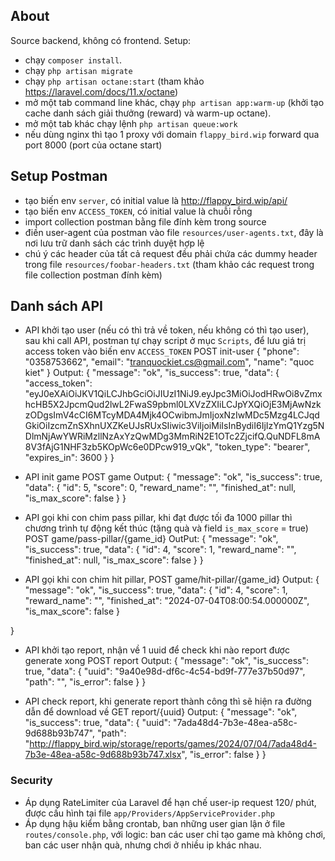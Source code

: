 
## About

Source backend, không có frontend.
Setup:

- chạy `composer install`.
- chạy `php artisan migrate`
- chạy `php artisan octane:start` (tham khảo https://laravel.com/docs/11.x/octane)
- mở một tab command line khác, chạy `php artisan app:warm-up` (khởi tạo cache danh sách giải thưởng (reward) và warm-up octane).
- mở một tab khác chạy lệnh `php artisan queue:work`
- nếu dùng nginx thì tạo 1 proxy với domain `flappy_bird.wip` forward qua port 8000 (port của octane start)

## Setup Postman

- tạo biến env `server`, có initial value là http://flappy_bird.wip/api/
- tạo biến env `ACCESS_TOKEN`, có initial value là chuỗi rỗng
- import collection postman bằng file đính kèm trong source
- điền user-agent của postman vào file `resources/user-agents.txt`, đây là nơi lưu trữ danh sách các trình duyệt hợp lệ
- chú ý các header của tất cả request đều phải chứa các dummy header trong file `resources/foobar-headers.txt` (tham khảo các request trong file collection postman đính kèm)
## Danh sách API

- API khởi tạo user (nếu có thì trả về token, nếu không có thì tạo user), sau khi call API, postman tự chạy script ở mục `Scripts`, để lưu giá trị access token vào biến env `ACCESS_TOKEN`
<space><space>
POST init-user
{
    "phone": "0358753662",
    "email": "tranquockiet.cs@gmail.com",
    "name": "quoc kiet"
}
<space><space>
Output:
{
    "message": "ok",
    "is_success": true,
    "data": {
        "access_token": "eyJ0eXAiOiJKV1QiLCJhbGciOiJIUzI1NiJ9.eyJpc3MiOiJodHRwOi8vZmxhcHB5X2JpcmQud2lwL2FwaS9pbml0LXVzZXIiLCJpYXQiOjE3MjAwNzkzODgsImV4cCI6MTcyMDA4Mjk4OCwibmJmIjoxNzIwMDc5Mzg4LCJqdGkiOiIzcmZnSXhnUXZKeUJsRUxSIiwic3ViIjoiMiIsInBydiI6IjIzYmQ1Yzg5NDlmNjAwYWRiMzllNzAxYzQwMDg3MmRiN2E1OTc2ZjcifQ.QuNDFL8mA8V3fAjG1NHF3zb5KOpWc6e0DPcw919_vQk",
        "token_type": "bearer",
        "expires_in": 3600
    }
}

- API init game
<space><space>
POST game
<space><space>
Output:
{
    "message": "ok",
    "is_success": true,
    "data": {
        "id": 5,
        "score": 0,
        "reward_name": "",
        "finished_at": null,
        "is_max_score": false
    }
}

- API gọi khi con chim pass pillar, khi đạt được tối đa 1000 pillar thì chương trình tự động kết thúc (tặng quà và field `is_max_score` = true)
<space><space>
POST game/pass-pillar/{game_id}
<space><space>
OutPut:
{
    "message": "ok",
    "is_success": true,
    "data": {
        "id": 4,
        "score": 1,
        "reward_name": "",
        "finished_at": null,
        "is_max_score": false
    }
}

- API gọi khi con chim hit pillar, 
<space><space>
POST game/hit-pillar/{game_id}
<space><space>
Output:
{
    "message": "ok",
    "is_success": true,
    "data": {
        "id": 4,
        "score": 1,
        "reward_name": "",
        "finished_at": "2024-07-04T08:00:54.000000Z",
        "is_max_score": false
    }

}

- API khởi tạo report, nhận về 1 uuid để check khi nào report được generate xong
<space><space>
POST report
<space><space>
Output:
{
    "message": "ok",
    "is_success": true,
    "data": {
        "uuid": "9a40e98d-df6c-4c54-bd9f-777e37b50d97",
        "path": "",
        "is_error": false
    }
}

- API check report, khi generate report thành công thì sẽ hiện ra đường dẫn để download về 
<space><space>
GET report/{uuid}
<space><space>
Output:
{
    "message": "ok",
    "is_success": true,
    "data": {
        "uuid": "7ada48d4-7b3e-48ea-a58c-9d688b93b747",
        "path": "http://flappy_bird.wip/storage/reports/games/2024/07/04/7ada48d4-7b3e-48ea-a58c-9d688b93b747.xlsx",
        "is_error": false
    }
}

### Security
- Áp dụng RateLimiter của Laravel để hạn chế user-ip request 120/ phút, được cấu hình tại file `app/Providers/AppServiceProvider.php`
- Áp dụng hậu kiểm bằng crontab, ban những user gian lận ở file `routes/console.php`, với logic: ban các user chỉ tạo game mà không chơi, ban các user nhận quà, nhưng chơi ở nhiều ip khác nhau.


